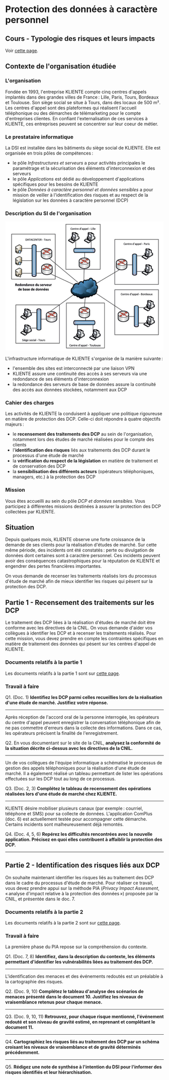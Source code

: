 # Protection des données à caractère personnel

## Cours - Typologie des risques et leurs impacts

Voir [cette page](cours_typologie_risques.md).

## Contexte de l'organisation étudiée

### L'organisation

Fondée en 1993, l'entreprise KLIENTE compte cinq centres d'appels implantés dans des grandes villes de France : Lille, Paris, Tours, Bordeaux et Toulouse. Son siège social se situe à Tours, dans des locaux de 500 m².
Les centres d'appel sont des plateformes qui réalisent l'accueil téléphonique ou des démarches de télémarketing pour le compte d'entreprises clientes. En confiant l'externalisation de ces services à KLIENTE, ces entreprises peuvent se concentrer sur leur coeur de métier.

### Le prestataire informatique

La DSI est installée dans les bâtiments du siège social de KLIENTE. Elle est organisée en trois pôles de compétences :

- le pôle _Infrastructures et serveurs_ a pour activités principales le paramétrage et la sécurisation des éléments d'interconnexion et des serveurs
- le pôle _Applications_ est dédié au développement d'applications spécifiques pour les besoins de KLIENTE
- le pôle _Données à caractère personnel et données sensibles_ a pour mission de veiller à l'identification des risques et au respect de la législation sur les données à caractère personnel (DCP)

### Description du SI de l'organisation

![infrastructure_KLIENTE](imgs/10_infrastructure.png)

L'infrastructure informatique de KLIENTE s'organise de la manière suivante :

- l'ensemble des sites est interconnecté par une liaison VPN
- KLIENTE assure une continuité des accès à ses serveurs via une redondance de ses éléments d'interconnexion
- la redondance des serveurs de base de données assure la continuité des accès aux données stockées, notamment aux DCP

### Cahier des charges

Les activités de KLIENTE la conduisent à appliquer une politique rigoureuse en matière de protection des DCP. Celle-ci doit répondre à quatre objectifs majeurs :

- le **recensement des traitements des DCP** au sein de l'organisation, notamment lors des études de marché réalisées pour le compte des clients
- l'**identification des risques** liés aux traitements des DCP durant le processus d'une étude de marché
- la **vérification du respect de la législation** en matière de traitement et de conservation des DCP
- la **sensibilisation des différents acteurs** (opérateurs téléphoniques, managers, etc.) à la protection des DCP

### Mission

Vous êtes accueilli au sein du pôle _DCP et données sensibles_. Vous participez à différentes missions destinées à assurer la protection des DCP collectées par KLIENTE.

## Situation

Depuis quelques mois, KLIENTE observe une forte croissance de la demande de ses clients pour la réalisation d'études de marché. Sur cette même période, des incidents ont été constatés : perte ou divulgation de données dont certaines sont à caractère personnel. Ces incidents peuvent avoir des conséquences catastrophiques pour la réputation de KLIENTE et engendrer des pertes financières importantes.

On vous demande de recenser les traitements réalisés lors du processus d'étude de marché afin de mieux identifier les risques qui pèsent sur la protection des DCP.

## Partie 1 - Recensement des traitements sur les DCP

Le traitement des DCP liées à la réalisation d'études de marché doit être conforme avec les directives de la CNIL. On vous demande d'aider vos collègues à identifier les DCP et à recenser les traitements réalisés.
Pour cette mission, vous devez prendre en compte les contraintes spécifiques en matière de traitement des données qui pèsent sur les centres d'appel de KLIENTE.

### Documents relatifs à la partie 1

Les documents relatifs à la partie 1 sont sur [cette page](docs_partie_1.md).

### Travail à faire

Q1. (Doc. 1) **Identifiez les DCP parmi celles recueillies lors de la réalisation d'une étude de marché. Justifiez votre réponse.**

---

Après réception de l'accord oral de la personne interrogée, les opérateurs du centre d'appel peuvent enregistrer la conversation téléphonique afin de ne pas commettre d'erreurs dans la collecte des informations. Dans ce cas, les opérateurs précisent la finalité de l'enregistrement.

Q2. En vous documentant sur le site de la CNIL, **analysez la conformité de la situation décrite ci-dessus avec les directives de la CNIL.**

---

Un de vos collègues de l'équipe informatique a schématisé le processus de gestion des appels téléphoniques pour la réalisation d'une étude de marché. Il a également réalisé un tableau permettant de lister les opérations effectuées sur les DCP tout au long de ce processus.

Q3. (Doc. 2, 3) **Complétez le tableau de recensement des opérations réalisées lors d'une étude de marché chez KLIENTE.**

---

KLIENTE désire mobiliser plusieurs canaux (par exemple : courriel, téléphone et SMS) pour sa collecte de données. L'application ComPlus (doc. 6) est actuellement testée pour accompagner cette démarche. Certains incidents sont malheureusement déjà remontés.

Q4. (Doc. 4, 5, 6) **Repérez les difficultés rencontrées avec la nouvelle application. Précisez en quoi elles contribuent à affaiblir la protection des DCP.**

---

## Partie 2 - Identification des risques liés aux DCP

On souhaite maintenant identifier les risques liés au traitement des DCP dans le cadre du processus d'étude de marché. Pour réaliser ce travail, vous devez prendre appui sur la méthode PIA (_Privacy Impact Assesment_, « analyse d'impact relative à la protection des données ») proposée par la CNIL, et présentée dans le doc. 7.

### Documents relatifs à la partie 2

Les documents relatifs à la partie 2 sont sur [cette page](docs_partie_2.md).

### Travail à faire

La première phase du PIA repose sur la compréhension du contexte.

Q1. (Doc. 7, 8) **Identifiez, dans la description du contexte, les éléments permettant d'identifier les vulnérabilités liées au traitement des DCP.**

---

L'identification des menaces et des événements redoutés est un préalable à la cartographie des risques.

Q2. (Doc. 9, 10) **Complétez le tableau d'analyse des scénarios de menaces présenté dans le document 10. Justifiez les niveaux de vraisemblance retenus pour chaque menace.**

---

Q3. (Doc. 9, 10, 11) **Retrouvez, pour chaque risque mentionné, l'événement redouté et son niveau de gravité estimé, en reprenant et complétant le document 11.**

---

Q4. **Cartographiez les risques liés au traitement des DCP par un schéma croisant les niveaux de vraisemblance et de gravité déterminés précédemment.**

---

Q5. **Rédigez une note de synthése à l'intention du DSI pour l'informer des risques identifiés et leur hiérarchisation.**
